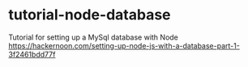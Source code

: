 # tutorial-node-database
Tutorial for setting up a MySql database with Node https://hackernoon.com/setting-up-node-js-with-a-database-part-1-3f2461bdd77f
